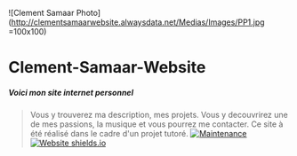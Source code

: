 ![Clement Samaar Photo](http://clementsamaarwebsite.alwaysdata.net/Medias/Images/PP1.jpg =100x100)

# Clement-Samaar-Website

##### Voici mon site internet personnel

>Vous y trouverez ma description, mes projets. Vous y decouvrirez une de mes passions, la musique et vous pourrez me contacter. Ce site à été réalisé dans le cadre d'un projet tutoré.
[![Maintenance](https://img.shields.io/badge/Maintained%3F-yes-green.svg)](https://GitHub.com/Naereen/StrapDown.js/graphs/commit-activity)
[![Website shields.io](https://img.shields.io/website-up-down-green-red/http/shields.io.svg)](http://shields.io/)
